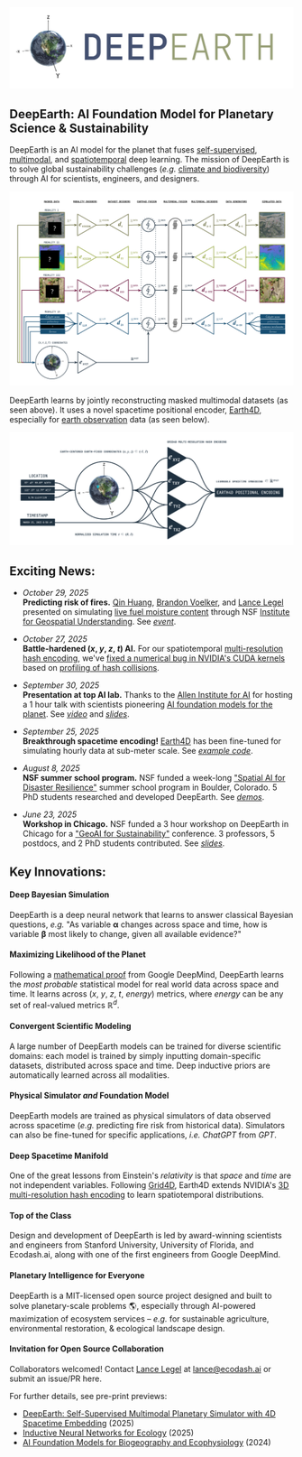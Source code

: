 ![DeepEarth logo](https://github.com/legel/deepearth/blob/main/docs/deepearth_logo.png)
## DeepEarth: AI Foundation Model for Planetary Science & Sustainability

DeepEarth is an AI model for the planet that fuses [self-supervised](https://en.wikipedia.org/wiki/Self-supervised_learning), [multimodal](https://en.wikipedia.org/wiki/Multimodal_learning), and [spatiotemporal](https://www.sciencedirect.com/topics/social-sciences/spatio-temporal-model) deep learning.  The mission of DeepEarth is to solve global sustainability challenges (_e.g._ [climate and biodiversity](https://www.asla.org/climateandbiodiversityactionplan.aspx)) through AI for scientists, engineers, and designers.

![DeepEarth v.0.01 preview of architecture](https://github.com/legel/deepearth/blob/main/docs/deepearth_main_figure.png)

DeepEarth learns by jointly reconstructing masked multimodal datasets (as seen above). It uses a novel spacetime positional encoder, [Earth4D](https://github.com/legel/deepearth/tree/main/encoders/xyzt/README.md), especially for [earth observation](https://en.wikipedia.org/wiki/Earth_observation) data (as seen below).

![Earth4D spacetime encoder](https://github.com/legel/deepearth/blob/main/docs/earth4d_spacetime_encoder.png) 

## Exciting News:

- _October 29, 2025_  
  **Predicting risk of fires.**  [Qin Huang](https://news.asu.edu/b/20250512-asu-phd-student-tackles-climate-change-and-extreme-weather), [Brandon Voelker](https://www.egr.uh.edu/news/202410/space-ground-%E2%80%93-phd-student-voelker-leads-team-transforming-remote-sensing-based), and [Lance Legel](https://www.linkedin.com/in/legel/) presented on simulating [live fuel moisture content](https://www.nature.com/articles/s41597-024-03159-6) through NSF [Institute for Geospatial Understanding](http://i-guide.io/). See [_event_](https://i-guide.io/i-guide-vco/geospatial-simulation-of-fire-ecology-with-deepearth/).

- _October 27, 2025_  
  **Battle-hardened (_x_, _y_, _z_, _t_) AI.**  For our spatiotemporal [multi-resolution hash encoding](https://nvlabs.github.io/instant-ngp/), we've [fixed a numerical bug in NVIDIA's CUDA kernels](https://github.com/legel/deepearth/pull/7) based on [profiling of hash collisions](https://github.com/legel/deepearth/blob/main/encoders/xyzt/hash_collision_profiler.py).

- _September 30, 2025_  
  **Presentation at top AI lab.** 
  Thanks to the [Allen Institute for AI](https://allenai.org) for hosting a 1 hour talk with scientists pioneering [AI foundation models for the planet](https://allenai.org/earth-system). See [_video_](  https://www.youtube.com/watch?v=SHJwCInICiA) and [_slides_](https://github.com/legel/deepearth/blob/main/docs/DeepEarth_AI2_Presentation.pdf).

- _September 25, 2025_  
  **Breakthrough spacetime encoding!** [Earth4D](https://github.com/legel/deepearth/tree/main/encoders/xyzt) has been fine-tuned for simulating hourly data at sub-meter scale. See [_example code_](https://github.com/legel/deepearth/blob/main/encoders/xyzt/earth4d_to_lfmc.py).

- _August 8, 2025_  
  **NSF summer school program.** NSF funded a week-long ["Spatial AI for Disaster Resilience"](https://i-guide.io/summer-school/summer-school-2025/) summer school program in Boulder, Colorado. 5 PhD students researched and developed DeepEarth.  See [_demos_](https://github.com/legel/deepearth/blob/main/docs/DeepEarth🔥_NSF_I-GUIDE_Final_Presentation.pdf).

- _June 23, 2025_  
  **Workshop in Chicago.** NSF funded a 3 hour workshop on DeepEarth in Chicago for a ["GeoAI for Sustainability"](https://i-guide.io/forum/forum-2025/workshops/) conference. 3 professors, 5 postdocs, and 2 PhD students contributed.  See [_slides_](https://github.com/legel/deepearth/blob/main/docs/NSF_DeepEarth_Workshop.pdf).

## Key Innovations:

#### Deep Bayesian Simulation 
DeepEarth is a deep neural network that learns to answer classical Bayesian questions, _e.g._ "As variable **α** changes across space and time, how is variable **β** most likely to change, given all available evidence?"

#### Maximizing Likelihood of the Planet
Following a [mathematical proof](https://proceedings.mlr.press/v37/germain15.html) from Google DeepMind, DeepEarth learns the _most probable_ statistical model for real world data across space and time.  It learns across (_x_, _y_, _z_, _t_, _energy_) metrics, where _energy_ can be any set of real-valued metrics ℝ<sup><em>d</em></sup>.  

#### Convergent Scientific Modeling 
A large number of DeepEarth models can be trained for diverse scientific domains: each model is trained by simply inputting domain-specific datasets, distributed across space and time. Deep inductive priors are automatically learned across all modalities.  

#### Physical Simulator _and_ Foundation Model 
DeepEarth models are trained as physical simulators of data observed across spacetime (_e.g._ predicting fire risk from historical data). Simulators can also be fine-tuned for specific applications, _i.e._ _ChatGPT_ from _GPT_.

#### Deep Spacetime Manifold
One of the great lessons from Einstein's _relativity_ is that _space_ and _time_ are not independent variables.  Following [Grid4D](https://jiaweixu8.github.io/Grid4D-web/), Earth4D extends NVIDIA's [3D multi-resolution hash encoding](https://nvlabs.github.io/instant-ngp/) to learn spatiotemporal distributions.

#### Top of the Class
Design and development of DeepEarth is led by award-winning scientists and engineers from Stanford University, University of Florida, and Ecodash.ai, along with one of the first engineers from Google DeepMind.  

#### Planetary Intelligence for Everyone
DeepEarth is a MIT-licensed open source project designed and built to solve planetary-scale problems 🌎, especially through AI-powered maximization of ecosystem services – _e.g._ for sustainable agriculture, environmental restoration, & ecological landscape design.

#### Invitation for Open Source Collaboration
Collaborators welcomed! Contact [Lance Legel](https://linkedin.com/in/legel) at lance@ecodash.ai or submit an issue/PR here.

For further details, see pre-print previews:
- [DeepEarth: Self-Supervised Multimodal Planetary Simulator with 4D Spacetime Embedding](https://github.com/legel/deepearth/blob/main/docs/deepearth.pdf) (2025)
- [Inductive Neural Networks for Ecology](https://doi.org/10.13140/RG.2.2.25523.90406) (2025)
- [AI Foundation Models for Biogeography and Ecophysiology](https://doi.org/10.13140/RG.2.2.12102.13123) (2024)
